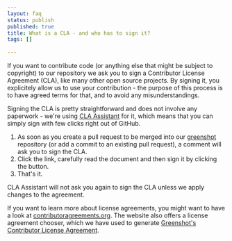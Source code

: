 ```yaml
---
layout: faq
status: publish
published: true
title: What is a CLA - and who has to sign it?
tags: []
 
---
```


If you want to contribute code (or anything else that might be subject to copyright) to our repository we ask you to sign a Contributor License Agreement (CLA), like many other open source projects.
By signing it, you explicitely allow us to use your contribution - the purpose of this process is to have agreed terms for that, and to avoid any misunderstandings.

Signing the CLA is pretty straightforward and does not involve any paperwork - we're using [CLA Assistant](https://cla-assistant.io/) for it, which means that you can simply sign with few clicks right out of GitHub.

1. As soon as you create a pull request to be merged into our [greenshot](https://github.com/greenshot/greenshot) repository (or add a commit to an existing pull request), a comment will ask you to sign the CLA.
2. Click the link, carefully read the document and then sign it by clicking the button.
3. That's it.

CLA Assistant will not ask you again to sign the CLA unless we apply changes to the agreement.

If you want to learn more about license agreements, you might want to have a look at [contributoragreements.org](http://contributoragreements.org/). The website also offers a license agreement chooser, which we have used to generate [Greenshot's Contributor License Agreement](https://cla-assistant.io/greenshot/greenshot).


